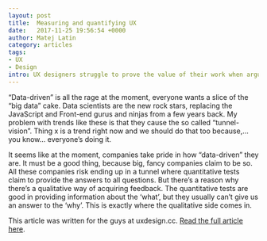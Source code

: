 ```yaml
---
layout: post
title:  Measuring and quantifying UX
date:   2017-11-25 19:56:54 +0000
author: Matej Latin
category: articles
tags:
- UX
- Design
intro: UX designers struggle to prove the value of their work when arguments like “user experience is hard to measure” or “how can you prove that it’s better?” start flying around. Let’s take a look at three methods that can help us prove that our work does make a difference.
---
```


<p class="indent">
  “Data-driven” is all the rage at the moment, everyone wants a slice of the “big data” cake. Data scientists are the new rock stars, replacing the JavaScript and Front-end gurus and ninjas from a few years back. My problem with trends like these is that they cause the so called “tunnel-vision”. Thing x is a trend right now and we should do that too because,… you know… everyone’s doing it.
</p>

It seems like at the moment, companies take pride in how “data-driven” they are. It must be a good thing, because big, fancy companies claim to be so. All these companies risk ending up in a tunnel where quantitative tests claim to provide the answers to all questions. But there’s a reason why there’s a qualitative way of acquiring feedback. The quantitative tests are good in providing information about the ‘what’, but they usually can’t give us an answer to the ‘why’. This is exactly where the qualitative side comes in.

This article was written for the guys at uxdesign.cc. [Read the full article here](https://uxdesign.cc/measuring-and-quantifying-user-experience-8f555f07363d).